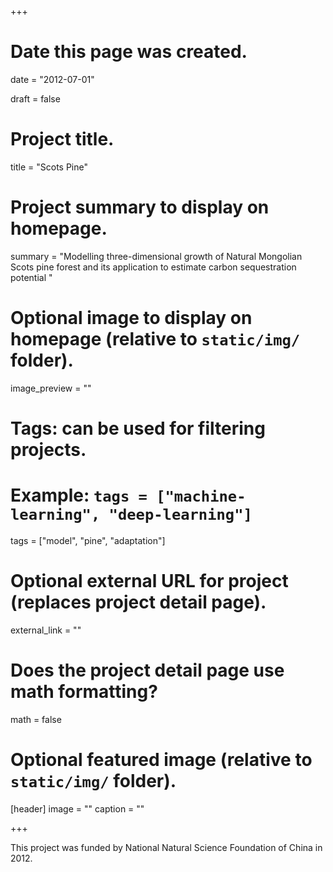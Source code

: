 +++
# Date this page was created.
date = "2012-07-01"

draft = false

# Project title.
title = "Scots Pine"

# Project summary to display on homepage.
summary = "Modelling three-dimensional growth of Natural Mongolian Scots pine forest and its application to estimate carbon sequestration potential "

# Optional image to display on homepage (relative to `static/img/` folder).
image_preview = ""

# Tags: can be used for filtering projects.
# Example: `tags = ["machine-learning", "deep-learning"]`
tags = ["model", "pine", "adaptation"]

# Optional external URL for project (replaces project detail page).
external_link = ""

# Does the project detail page use math formatting?
math = false

# Optional featured image (relative to `static/img/` folder).
[header]
image = ""
caption = ""

+++

This project was funded by National Natural Science Foundation of China in 2012.



